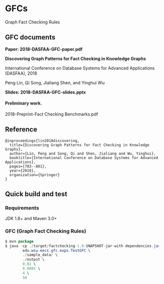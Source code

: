 # GFCs
Graph Fact Checking Rules

## GFC documents

**Paper: 2018-DASFAA-GFC-paper.pdf**

**Discovering Graph Patterns for Fact Checking in Knowledge Graphs**

International Conference on Database Systems for Advanced Applications (DASFAA), 2018

Peng Lin, Qi Song, Jialiang Shen, and Yinghui Wu

**Slides: 2018-DASFAA-GFC-slides.pptx**

#### Preliminary work.

2018-Preprint-Fact Checking Benchmarks.pdf

## Reference

```
@inproceedings{lin2018discovering,
  title={Discovering Graph Patterns for Fact Checking in Knowledge Graphs},
  author={Lin, Peng and Song, Qi and Shen, Jialiang and Wu, Yinghui},
  booktitle={International Conference on Database Systems for Advanced Applications},
  pages={783--801},
  year={2018},
  organization={Springer}
}
```

## Quick build and test

### Requirements

JDK 1.8+ and Maven 3.0+

### GFC (Graph Fact Checking Rules)
```java
$ mvn package
$ java -cp ./target/factchecking-1.0-SNAPSHOT-jar-with-dependencies.jar \
        edu.wsu.eecs.gfc.exps.TestGFC \
		./sample_data/ \
		./output \
		0.01 \
		0.0001 \
		4 \
		50
```
